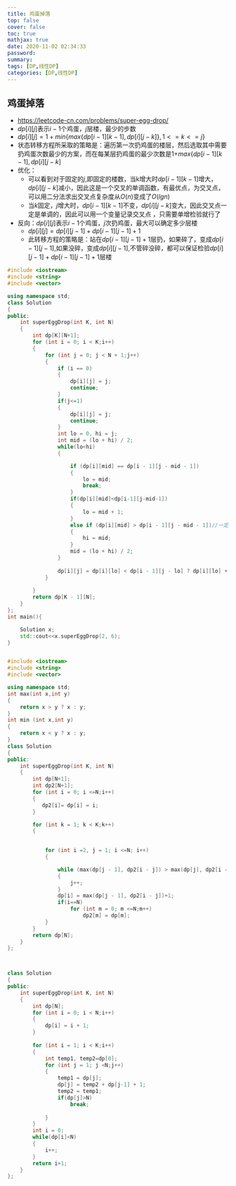 ```yaml
---
title: 鸡蛋掉落
top: false
cover: false
toc: true
mathjax: true
date: 2020-11-02 02:34:33
password:
summary:
tags: [DP,线性DP]
categories: [DP,线性DP]
---
```


## 鸡蛋掉落
* https://leetcode-cn.com/problems/super-egg-drop/
* $dp[i][j]$表示$i-1$个鸡蛋，$j$层楼，最少的步数
* $dp[i][j]=1+min\{max\{dp[i-1][k-1],dp[i][j-k]\},1<=k<=j\}$
* 状态转移方程所采取的策略是：遍历第一次扔鸡蛋的楼层，然后选取其中需要扔鸡蛋次数最少的方案，而在每某层扔鸡蛋的最少次数是1+$max\{dp[i-1][k-1],dp[i][j-k]$
* 优化：
  * 可以看到对于固定的$j$,即固定的楼数，当k增大时$dp[i-1][k-1]$增大，$dp[i][j-k]$减小，因此这是一个交叉的单调函数，有最优点，为交叉点，可以用二分法求出交叉点复杂度从$O(n)$变成了$O(lgn)$
  * 当$k$固定，$j$增大时，$dp[i-1][k-1]$不变，$dp[i][j-k]$变大，因此交叉点一定是单调的，因此可以用一个变量记录交叉点 ，只需要单增检验就行了
* 反向：$dp[i][j]$表示$i-1$个鸡蛋，$j$次扔鸡蛋，最大可以确定多少层楼
  * $dp[i][j]=dp[i][j-1]+dp[i-1][j-1]+1$
  * 此转移方程的策略是：站在$dp[i-1][j-1]+1$层扔，如果碎了，变成$dp[i-1][j-1]$,如果没碎，变成$dp[i][j-1]$,不管碎没碎，都可以保证检验$dp[i][j-1]+dp[i-1][j-1]+1$层楼
<!--more-->
~~~cpp
#include <iostream>
#include <string>
#include <vector>

using namespace std;
class Solution
{
public:
    int superEggDrop(int K, int N)
    {
        int dp[K][N+1];
        for (int i = 0; i < K;i++)
        {
            for (int j = 0; j < N + 1;j++)
            {
                if (i == 0)
                {
                    dp[i][j] = j;
                    continue;
                }
                if(j<=1)
                {
                    dp[i][j] = j;
                    continue;
                }
                int lo = 0, hi = j;
                int mid = (lo + hi) / 2;
                while(lo<hi)
                {

                    if (dp[i][mid] == dp[i - 1][j - mid - 1])
                    {
                        lo = mid;
                        break;
                    }
                    if(dp[i][mid]<dp[i-1][j-mid-1])
                    {
                        lo = mid + 1;
                    }
                    else if (dp[i][mid] > dp[i - 1][j - mid - 1])//一定成立
                    {
                        hi = mid;
                    }
                    mid = (lo + hi) / 2;
                }
               
                dp[i][j] = dp[i][lo] < dp[i - 1][j - lo] ? dp[i][lo] + 1 : dp[i - 1][j - lo]+1;
            }
            
        }
        return dp[K - 1][N];
    }
};
int main(){

    Solution x;
    std::cout<<x.superEggDrop(2, 6);
}


~~~


~~~cpp

#include <iostream>
#include <string>
#include <vector>

using namespace std;
int max(int x,int y)
{
    return x > y ? x : y;
}
int min (int x,int y)
{
    return x < y ? x : y;
}
class Solution
{
public:
    int superEggDrop(int K, int N)
    {
        int dp[N+1];
        int dp2[N+1];
        for (int i = 0; i <=N;i++)
        {
           dp2[i]= dp[i] = i;
        }

        for (int k = 1; k < K;k++)
        {

       
            for (int i =2, j = 1; i <=N; i++)
            {

                while (max(dp[j - 1], dp2[i - j]) > max(dp[j], dp2[i - j - 1])&& j<i)
                {
                    j++;
                }
                dp[i] = max(dp[j - 1], dp2[i - j])+1;
                if(i==N)
                    for (int m = 0; m <=N;m++)
                        dp2[m] = dp[m];
            }
        }
        return dp[N];
    }
};

~~~



~~~cpp


class Solution
{
public:
    int superEggDrop(int K, int N)
    {
        int dp[N];
        for (int i = 0; i < N;i++)
        {
            dp[i] = i + 1;
        }
           
        for (int i = 1; i < K;i++)
        {
            int temp1, temp2=dp[0];
            for (int j = 1; j <N;j++)
            {
                temp1 = dp[j];
                dp[j] = temp2 + dp[j-1] + 1;
                temp2 = temp1;
                if(dp[j]>N)
                    break;
               
            }
        }
        int i = 0;
        while(dp[i]<N)
        {
            i++;
        }
        return i+1;
    }
};

~~~
